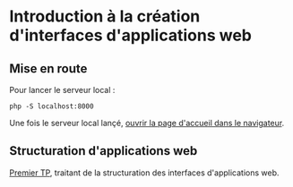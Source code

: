 # Introduction à la création d'interfaces d'applications web

## Mise en route


Pour lancer le serveur local :
```shell
php -S localhost:8000
```

Une fois le serveur local lançé, [ouvrir la page d'accueil dans le navigateur](http://localhost:8000 "serveur local").


## Structuration d'applications web

[Premier TP](https://iut-info.univ-reims.fr/users/jonquet/intranet/but/r202/tp/flex/index.html "sujet du TP"), traitant de la structuration des interfaces d'applications web.